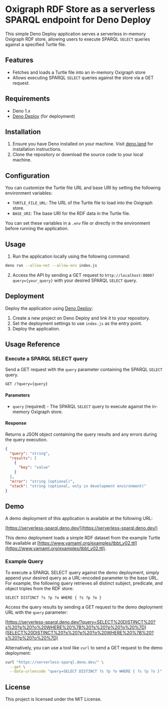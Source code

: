 # Oxigraph RDF Store as a serverless SPARQL endpoint for Deno Deploy

This simple Deno Deploy application serves a serverless in-memory Oxigraph RDF store, allowing users to execute SPARQL `SELECT` queries against a specified Turtle file.

## Features

- Fetches and loads a Turtle file into an in-memory Oxigraph store
- Allows executing SPARQL `SELECT` queries against the store via a GET request.

## Requirements

- Deno 1.x
- [Deno Deploy](https://deno.com/deploy) (for deployment)

## Installation

1. Ensure you have Deno installed on your machine. Visit [deno.land](https://deno.land/) for installation instructions.
2. Clone the repository or download the source code to your local machine.

## Configuration

You can customize the Turtle file URL and base URI by setting the following environment variables:

- `TURTLE_FILE_URL`: The URL of the Turtle file to load into the Oxigraph store.
- `BASE_URI`: The base URI for the RDF data in the Turtle file.

You can set these variables in a `.env` file or directly in the environment before running the application.


## Usage

1. Run the application locally using the following command:

```bash
deno run --allow-net --allow-env index.js
```

2. Access the API by sending a GET request to `http://localhost:8000?query={your_query}` with your desired SPARQL `SELECT` query.

## Deployment

Deploy the application using [Deno Deploy](https://deno.com/deploy):

1. Create a new project on Deno Deploy and link it to your repository.
2. Set the deployment settings to use `index.js` as the entry point.
3. Deploy the application.

## Usage Reference

### Execute a SPARQL SELECT query

Send a GET request with the `query` parameter containing the SPARQL `SELECT` query.

```
GET /?query={query}
```

#### Parameters

- `query` (required) - The SPARQL `SELECT` query to execute against the in-memory Oxigraph store.

#### Response

Returns a JSON object containing the query results and any errors during the query execution.

```json
{
  "query": "string",
  "results": [
    {
      "key": "value"
    }
  ],
  "error": "string (optional)",
  "stack": "string (optional, only in development environment)"
}
```

## Demo

A demo deployment of this application is available at the following URL:

[https://serverless-sparql.deno.dev/](https://serverless-sparql.deno.dev/)

This demo deployment loads a simple RDF dataset from the example Turtle file available at [https://www.yamaml.org/examples/tbbt_v02.ttl](https://www.yamaml.org/examples/tbbt_v02.ttl).

### Example Query

To execute a SPARQL SELECT query against the demo deployment, simply append your desired query as a URL-encoded parameter to the base URL. For example, the following query retrieves all distinct subject, predicate, and object triples from the RDF store:

```sparql
SELECT DISTINCT ?s ?p ?o WHERE { ?s ?p ?o }
```

Access the query results by sending a GET request to the demo deployment URL with the `query` parameter:

[https://serverless-sparql.deno.dev/?query=SELECT%20DISTINCT%20?s%20?p%20?o%20WHERE%20%7B%20?s%20?p%20?o%20%7D](SELECT%20DISTINCT%20?s%20?p%20?o%20WHERE%20%7B%20?s%20?p%20?o%20%7D)

Alternatively, you can use a tool like `curl` to send a GET request to the demo deployment:


```bash
curl "https://serverless-sparql.deno.dev/" \
  --get \
  --data-urlencode "query=SELECT DISTINCT ?s ?p ?o WHERE { ?s ?p ?o }"
```

## License

This project is licensed under the MIT License.
